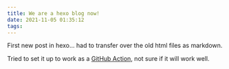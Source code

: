 ```yaml
---
title: We are a hexo blog now!
date: 2021-11-05 01:35:12
tags:
---
```

First new post in hexo... had to transfer over the old html files as markdown.

Tried to set it up to work as a [GitHub Action](https://hexo.io/docs/github-pages.html), not sure if it will work well.
